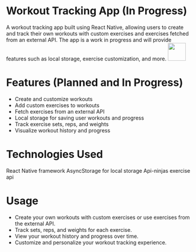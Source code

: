 # Workout Tracking App (In Progress)
A workout tracking app built using React Native, allowing users to create and track their own workouts with custom exercises and exercises fetched from an external API. The app is a work in progress and will provide features such as local storage, exercise customization, and more.
<img src="[https://github.com/favicon.ico](https://github.com/erik-923/WorkoutApp/assets/131719059/cad57df9-b698-423a-8ab9-25f8a57da059)" width="48" height='auto'>
# Features (Planned and In Progress)
* Create and customize workouts
* Add custom exercises to workouts
* Fetch exercises from an external API
* Local storage for saving user workouts and progress
* Track exercise sets, reps, and weights
* Visualize workout history and progress
# Technologies Used
React Native framework
AsyncStorage for local storage
Api-ninjas exercise api
# Usage
* Create your own workouts with custom exercises or use exercises from the external API.
* Track sets, reps, and weights for each exercise.
* View your workout history and progress over time.
* Customize and personalize your workout tracking experience.
